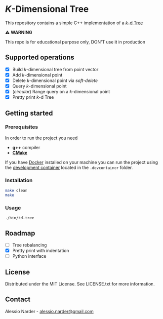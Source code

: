 # _K_-Dimensional Tree

This repository contains a simple C++ implementation of a [_k_-d Tree](https://en.wikipedia.org/wiki/_k_-d_tree)

:warning: **WARNING**

This repo is for educational purpose only, DON'T use it in production

## Supported operations

- [x] Build _k_-dimensional tree from point vector
- [x] Add _k_-dimensional point
- [x] Delete _k_-dimensional point via _soft-delete_
- [x] Query _k_-dimensional point
- [x] (_circular_) Range query on a _k_-dimensional point 
- [x] Pretty print _k_-d Tree

## Getting started

### Prerequisites

In order to run the project you need

- **g++** compiler
- [**CMake**](https://cmake.org/)

If you have [Docker](https://docs.docker.com/engine/install/) installed on your machine you can run the project using the [development container]((https://containers.dev/) ) located in the `.devcontainer` folder.

### Installation

```bash
make clean
make
```

### Usage

```
./bin/kd-tree
```

## Roadmap

- [ ] Tree rebalancing
- [x] Pretty print with indentation
- [ ] Python interface

## License
Distributed under the MIT License. See LICENSE.txt for more information.

## Contact

Alessio Narder - <a href="mailto:alessio.narder@gmail.com">alessio.narder@gmail.com</a>
